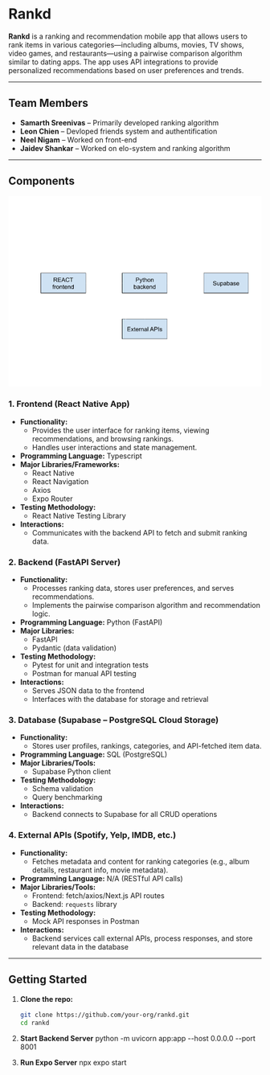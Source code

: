 # Rankd

**Rankd** is a ranking and recommendation mobile app that allows users to rank items in various categories—including albums, movies, TV shows, video games, and restaurants—using a pairwise comparison algorithm similar to dating apps. The app uses API integrations to provide personalized recommendations based on user preferences and trends.

---

## Team Members

- **Samarth Sreenivas** – Primarily developed ranking algorithm    
- **Leon Chien** – Devloped friends system and authentification
- **Neel Nigam** – Worked on front-end
- **Jaidev Shankar** – Worked on elo-system and ranking algorithm  

---

## Components
![Architecture Diagram](thumbnail_image001.png)

### 1. Frontend (React Native App)
- **Functionality:**  
  - Provides the user interface for ranking items, viewing recommendations, and browsing rankings.  
  - Handles user interactions and state management.  
- **Programming Language:** Typescript
- **Major Libraries/Frameworks:**  
  - React Native
  - React Navigation
  - Axios
  - Expo Router
- **Testing Methodology:**  
  - React Native Testing Library 
- **Interactions:**  
  - Communicates with the backend API to fetch and submit ranking data.

### 2. Backend (FastAPI Server)
- **Functionality:**  
  - Processes ranking data, stores user preferences, and serves recommendations.  
  - Implements the pairwise comparison algorithm and recommendation logic.  
- **Programming Language:** Python (FastAPI)  
- **Major Libraries:**  
  - FastAPI  
  - Pydantic (data validation)  
- **Testing Methodology:**  
  - Pytest for unit and integration tests  
  - Postman for manual API testing  
- **Interactions:**  
  - Serves JSON data to the frontend  
  - Interfaces with the database for storage and retrieval

### 3. Database (Supabase – PostgreSQL Cloud Storage)
- **Functionality:**  
  - Stores user profiles, rankings, categories, and API-fetched item data.  
- **Programming Language:** SQL (PostgreSQL)  
- **Major Libraries/Tools:**  
  - Supabase Python client  
- **Testing Methodology:**  
  - Schema validation  
  - Query benchmarking  
- **Interactions:**  
  - Backend connects to Supabase for all CRUD operations

### 4. External APIs (Spotify, Yelp, IMDB, etc.)
- **Functionality:**  
  - Fetches metadata and content for ranking categories (e.g., album details, restaurant info, movie metadata).  
- **Programming Language:** N/A (RESTful API calls)  
- **Major Libraries/Tools:**  
  - Frontend: fetch/axios/Next.js API routes  
  - Backend: `requests` library  
- **Testing Methodology:**  
  - Mock API responses in Postman  
- **Interactions:**  
  - Backend services call external APIs, process responses, and store relevant data in the database

---

## Getting Started

1. **Clone the repo:**  
   ```bash
   git clone https://github.com/your-org/rankd.git
   cd rankd

2. **Start Backend Server**
   python -m uvicorn app:app --host 0.0.0.0 --port 8001

3. **Run Expo Server**
   npx expo start



